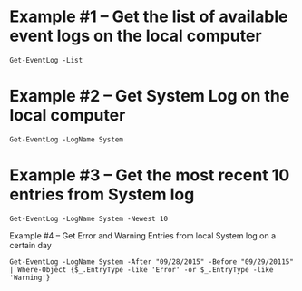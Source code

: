 

# Example #1 – Get the list of available event logs on the local computer
```
Get-EventLog -List
```

# Example #2 – Get System Log on the local computer
```
Get-EventLog -LogName System
```


# Example #3 – Get the most recent 10 entries from System log
```
Get-EventLog -LogName System -Newest 10
```

Example #4 – Get Error and Warning Entries from local System log on a certain day
```
Get-EventLog -LogName System -After "09/28/2015" -Before "09/29/20115" | Where-Object {$_.EntryType -like 'Error' -or $_.EntryType -like 'Warning'}
```

